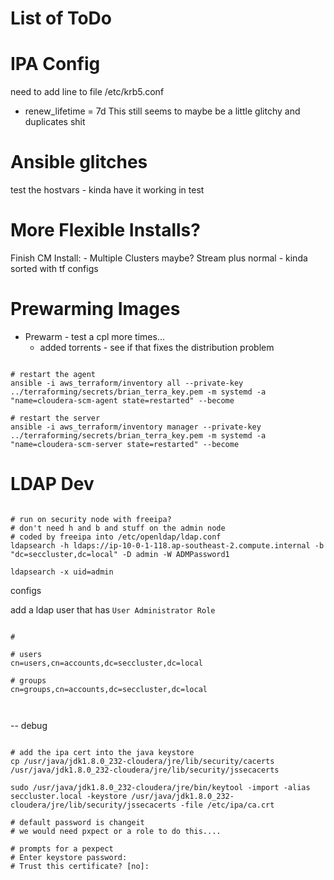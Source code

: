 # List of ToDo

# IPA Config

need to add line to file /etc/krb5.conf
- renew_lifetime = 7d
This still seems to maybe be a little glitchy and duplicates shit

# Ansible glitches
test the hostvars - kinda have it working in test

# More Flexible Installs?
Finish CM Install:
    - Multiple Clusters maybe? Stream plus normal
    - kinda sorted with tf configs

# Prewarming Images
- Prewarm - test a cpl more times...
  - added torrents - see if that fixes the distribution problem

```{bash}

# restart the agent
ansible -i aws_terraform/inventory all --private-key ../terraforming/secrets/brian_terra_key.pem -m systemd -a "name=cloudera-scm-agent state=restarted" --become

# restart the server
ansible -i aws_terraform/inventory manager --private-key ../terraforming/secrets/brian_terra_key.pem -m systemd -a "name=cloudera-scm-server state=restarted" --become

```

# LDAP Dev

```{bash}

# run on security node with freeipa?
# don't need h and b and stuff on the admin node
# coded by freeipa into /etc/openldap/ldap.conf
ldapsearch -h ldaps://ip-10-0-1-118.ap-southeast-2.compute.internal -b "dc=seccluster,dc=local" -D admin -W ADMPassword1

ldapsearch -x uid=admin

```

configs

add a ldap user that has `User Administrator Role`

```{bash}

# 

# users
cn=users,cn=accounts,dc=seccluster,dc=local

# groups
cn=groups,cn=accounts,dc=seccluster,dc=local



```

-- debug

```{bash}

# add the ipa cert into the java keystore
cp /usr/java/jdk1.8.0_232-cloudera/jre/lib/security/cacerts /usr/java/jdk1.8.0_232-cloudera/jre/lib/security/jssecacerts

sudo /usr/java/jdk1.8.0_232-cloudera/jre/bin/keytool -import -alias seccluster.local -keystore /usr/java/jdk1.8.0_232-cloudera/jre/lib/security/jssecacerts -file /etc/ipa/ca.crt

# default password is changeit
# we would need pxpect or a role to do this.... 

# prompts for a pexpect
# Enter keystore password:
# Trust this certificate? [no]:

```